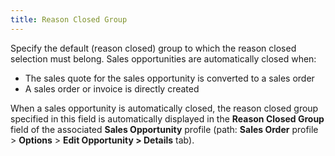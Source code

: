 ```yaml
---
title: Reason Closed Group
---
```



Specify the default (reason closed) group to which the reason closed  selection must belong. Sales opportunities are automatically closed when:

- The sales quote  for the sales opportunity is converted to a sales order
- A sales order  or invoice is directly created



When a sales opportunity is automatically closed, the reason closed  group specified in this field is automatically displayed in the **Reason Closed Group** field of the associated  **Sales Opportunity** profile (path:  **Sales Order** profile > **Options** > **Edit 
 Opportunity &gt; Details** tab).
